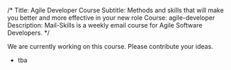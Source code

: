 /*
Title: Agile Developer Course
Subtitle: Methods and skills that will make you better and more effective in your new role
Course: agile-developer
Description: Mail-Skills is a weekly email course for Agile Software Developers.
*/

We are currently working on this course. Please contribute your ideas.

<split>

* tba
